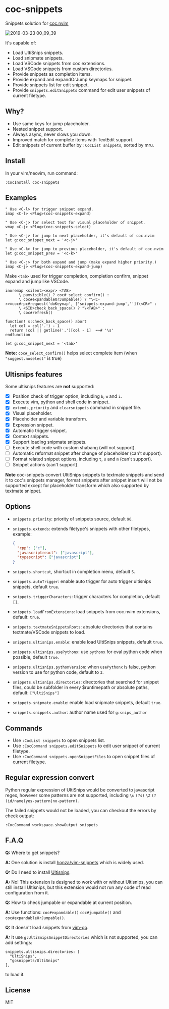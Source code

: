 # coc-snippets

Snippets solution for [coc.nvim](https://github.com/neoclide/coc.nvim)

![2019-03-23 00_09_39](https://user-images.githubusercontent.com/251450/54837017-62891300-4d00-11e9-9e53-49742a1a33f2.gif)

It's capable of:

- Load UltiSnips snippets.
- Load snipmate snippets.
- Load VSCode snippets from coc extensions.
- Load VSCode snippets from custom directories.
- Provide snippets as completion items.
- Provide expand and expandOrJump keymaps for snippet.
- Provide snippets list for edit snippet.
- Provide `snippets.editSnippets` command for edit user snippets of current filetype.

## Why?

- Use same keys for jump placeholder.
- Nested snippet support.
- Always async, never slows you down.
- Improved match for complete items with TextEdit support.
- Edit snippets of current buffer by `:CocList snippets`, sorted by mru.

## Install

In your vim/neovim, run command:

```
:CocInstall coc-snippets
```

## Examples

```vim
" Use <C-l> for trigger snippet expand.
imap <C-l> <Plug>(coc-snippets-expand)

" Use <C-j> for select text for visual placeholder of snippet.
vmap <C-j> <Plug>(coc-snippets-select)

" Use <C-j> for jump to next placeholder, it's default of coc.nvim
let g:coc_snippet_next = '<c-j>'

" Use <C-k> for jump to previous placeholder, it's default of coc.nvim
let g:coc_snippet_prev = '<c-k>'

" Use <C-j> for both expand and jump (make expand higher priority.)
imap <C-j> <Plug>(coc-snippets-expand-jump)
```

Make `<tab>` used for trigger completion, completion confirm, snippet expand and jump like VSCode.

```vim
inoremap <silent><expr> <TAB>
      \ pumvisible() ? coc#_select_confirm() :
      \ coc#expandableOrJumpable() ? "\<C-r>=coc#rpc#request('doKeymap', ['snippets-expand-jump',''])\<CR>" :
      \ <SID>check_back_space() ? "\<TAB>" :
      \ coc#refresh()

function! s:check_back_space() abort
  let col = col('.') - 1
  return !col || getline('.')[col - 1]  =~# '\s'
endfunction

let g:coc_snippet_next = '<tab>'
```

**Note:** `coc#_select_confirm()` helps select complete item (when `"suggest.noselect"` is true)

## Ultisnips features

Some ultisnips features are **not** supported:

- [x] Position check of trigger option, including `b`, `w` and `i`.
- [x] Execute vim, python and shell code in snippet.
- [x] `extends`, `priority` and `clearsnippets` command in snippet file.
- [x] Visual placeholder.
- [x] Placeholder and variable transform.
- [x] Expression snippet.
- [x] Automatic trigger snippet.
- [x] Context snippets.
- [x] Support loading snipmate snippets.
- [ ] Execute shell code with custom shabang (will not support).
- [ ] Automatic reformat snippet after change of placeholder (can't support).
- [ ] Format related snippet options, including `t`, `s` and `m` (can't support).
- [ ] Snippet actions (can't support).

**Note** coc-snippets convert UltiSnips snippets to textmate snippets and send
it to coc's snippets manager, format snippets after snippet insert will not be
supported except for placeholder transform which also supported by textmate
snippet.

## Options

- `snippets.priority`: priority of snippets source, default `90`.
- `snippets.extends`: extends filetype's snippets with other filetypes, example:

  ```json
  {
    "cpp": ["c"],
    "javascriptreact": ["javascript"],
    "typescript": ["javascript"]
  }
  ```

- `snippets.shortcut`, shortcut in completion menu, default `S`.
- `snippets.autoTrigger`: enable auto trigger for auto trigger ultisnips snippets, default `true`.
- `snippets.triggerCharacters`: trigger characters for completion, default `[]`.
- `snippets.loadFromExtensions`: load snippets from coc.nvim extensions, default: `true`.
- `snippets.textmateSnippetsRoots`: absolute directories that contains textmate/VSCode snippets to load.
- `snippets.ultisnips.enable`: enable load UltiSnips snippets, default `true`.
- `snippets.ultisnips.usePythonx`: use `pythonx` for eval python code when possible, default `true`.
- `snippets.ultisnips.pythonVersion`: when `usePythonx` is false, python version to use for
  python code, default to `3`.
- `snippets.ultisnips.directories`: directories that searched for snippet files,
  could be subfolder in every \$runtimepath or absolute paths, default: `["UltiSnips"]`
- `snippets.snipmate.enable`: enable load snipmate snippets, default `true`.
- `snippets.snippets.author`: author name used for `g:snips_author`

## Commands

- Use `:CocList snippets` to open snippets list.
- Use `:CocCommand snippets.editSnippets` to edit user snippet of current filetype.
- Use `:CocCommand snippets.openSnippetFiles` to open snippet files of current filetype.

## Regular expression convert

Python regular expression of UltiSnips would be converted to javascript regex, however some
patterns are not supported, including `\u` `(?s)` `\Z` `(?(id/name)yes-pattern|no-pattern)`.

The failed snippets would not be loaded, you can checkout the errors by check output:

    :CocCommand workspace.showOutput snippets

## F.A.Q

**Q:** Where to get snippets?

**A:** One solution is install [honza/vim-snippets](https://github.com/honza/vim-snippets) which is widely used.

**Q:** Do I need to install [Ultisnips](https://github.com/SirVer/ultisnips).

**A:** No! This extension is designed to work with or without Ultisnips, you can
still install Ultisnips, but this extension would not run any code of read
configuration from it.

**Q:** How to check jumpable or expandable at current position.

**A:** Use functions: `coc#expandable()` `coc#jumpable()` and `coc#expandableOrJumpable()`.

**Q:** It doesn't load snippets from [vim-go](https://github.com/fatih/vim-go).

**A:** It use `g:UltiSnipsSnippetDirectories` which is not supported, you can
add settings:

```
snippets.ultisnips.directories: [
  "UltiSnips",
  "gosnippets/UltiSnips"
],
```

to load it.

## License

MIT
